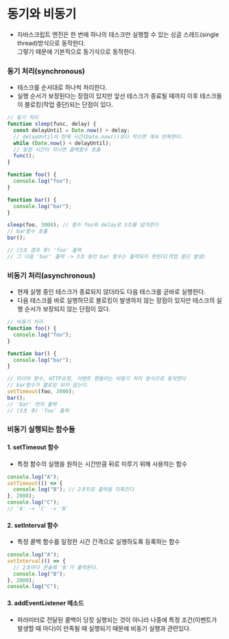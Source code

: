 # 동기와 비동기

- 자바스크립트 엔진은 한 번에 하나의 테스크만 실행할 수 있는 싱글 스레드(single thread)방식으로 동작한다.  
  그렇기 때문에 기본적으로 동기식으로 동작한다.

### 동기 처리(synchronous)

- 테스크를 순서대로 하나씩 처리한다.
- 실행 순서가 보장된다는 장점이 있지만 앞선 테스크가 종료될 때까지 이후 테스크들이 블로킹(작업 중단)되는 단점이 있다.

```javascript
// 동기 처리
function sleep(func, delay) {
  const delayUntil = Date.now() + delay;
  // delayUntil이 현재 시간(Date.now())보다 작으면 계속 반복한다.
  while (Date.now() < delayUntil);
  // 일정 시간이 지나면 콜백함수 호출
  func();
}

function foo() {
  console.log("foo");
}

function bar() {
  console.log("bar");
}

sleep(foo, 3000); // 함수 foo와 delay로 3초를 넘겨준다
// bar함수 호출
bar();

// (3초 경과 후) 'foo' 출력
// 그 다음 'bar' 출력 -> 3초 동안 bar 함수는 출력되지 못한다(작업 중단 발생)
```

### 비동기 처리(asynchronous)

- 현재 실행 중인 테스크가 종료되지 않더라도 다음 테스크를 곧바로 실행한다.
- 다음 테스크를 바로 실행하므로 블로킹이 발생하지 않는 장점이 있지만 테스크의 실행 순서가 보장되지 않는 단점이 있다.

```javascript
// 비동기 처리
function foo() {
  console.log("foo");
}

function bar() {
  console.log("bar");
}

// 타이머 함수, HTTP요청, 이벤트 핸들러는 비동기 처리 방식으로 동작한다
// bar함수가 블로킹 되지 않는다.
setTimeout(foo, 3000);
bar();
// 'bar' 먼저 출력
// (3초 후) 'foo' 출력
```

### 비동기 실행되는 함수들

#### 1. setTimeout 함수

- 특정 함수의 실행을 원하는 시간만큼 뒤로 미루기 위해 사용하는 함수

```javascript
console.log("A");
setTimeout(() => {
  console.log("B"); // 2초뒤로 출력을 미뤄진다
}, 2000);
console.log("C");
// 'A' -> 'C' -> 'B'
```

#### 2. setInterval 함수

- 특정 콜백 함수를 일정한 시간 간격으로 실행하도록 등록하는 함수

```javascript
console.log("A");
setInterval(() => {
  // 2초마다 콘솔에 'B'가 출력된다.
  console.log("B");
}, 2000);
console.log("C");
```

#### 3. addEventListener 메소드

- 파라미터로 전달된 콜백이 당장 실행되는 것이 아니라
  나중에 특정 조건(이벤트가 발생할 때 마다)이 만족될 때 실행되기 때문에 비동기 실행과 관련있다.
